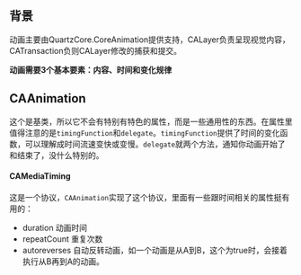 ## 背景

动画主要由QuartzCore.CoreAnimation提供支持，CALayer负责呈现视觉内容，CATransaction负则CALayer修改的捕获和提交。

**动画需要3个基本要素：内容、时间和变化规律**

## CAAnimation

这个是基类，所以它不会有特别有特色的属性，而是一些通用性的东西。在属性里值得注意的是`timingFunction`和`delegate`。`timingFunction`提供了时间的变化函数，可以理解成时间流速变快或变慢。`delegate`就两个方法，通知你动画开始了和结束了，没什么特别的。

#### CAMediaTiming

这是一个协议，`CAAnimation`实现了这个协议，里面有一些跟时间相关的属性挺有用的：

- duration 动画时间
- repeatCount 重复次数
- autoreverses 自动反转动画，如一个动画是从A到B，这个为true时，会接着执行从B再到A的动画。